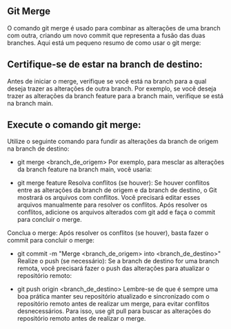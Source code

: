 ## Git Merge
O comando git merge é usado para combinar as alterações de uma branch com outra, 
criando um novo commit que representa a fusão das duas branches. 
Aqui está um pequeno resumo de como usar o git merge:

## Certifique-se de estar na branch de destino: 
Antes de iniciar o merge, verifique se você está na branch
para a qual deseja trazer as alterações de outra branch. 
Por exemplo, se você deseja trazer as alterações da branch feature para a branch main,
verifique se está na branch main.

## Execute o comando git merge: 
Utilize o seguinte comando para fundir as alterações da branch de origem na branch de destino:

- git merge <branch_de_origem>
Por exemplo, para mesclar as alterações da branch feature na branch main, você usaria:

- git merge feature
Resolva conflitos (se houver): Se houver conflitos entre as alterações da branch de origem e da branch de destino,
o Git mostrará os arquivos com conflitos. Você precisará editar esses arquivos manualmente para resolver os conflitos. 
Após resolver os conflitos, adicione os arquivos alterados com git add e faça o commit para concluir o merge.

Conclua o merge: Após resolver os conflitos (se houver), basta fazer o commit para concluir o merge:

- git commit -m "Merge <branch_de_origem> into <branch_de_destino>"
Realize o push (se necessário): Se a branch de destino for uma branch remota, 
você precisará fazer o push das alterações para atualizar o repositório remoto:

- git push origin <branch_de_destino>
Lembre-se de que é sempre uma boa prática manter seu repositório atualizado e sincronizado com o repositório remoto
antes de realizar um merge, para evitar conflitos desnecessários. Para isso, use git pull para buscar as alterações
do repositório remoto antes de realizar o merge.